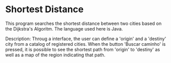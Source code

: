 # Shortest Distance

This program searches the shortest distance between two cities based on 
the Dijkstra's Algoritm. The language used here is Java.

Description: Throug a interface, the user can define a 'origin' and a 
'destiny' city from a catalog of registered cities. When the button 
'Buscar caminho' is pressed, it is possible to see the shortest path 
from 'origin' to 'destiny' as well as a map of the region indicating 
that path.
